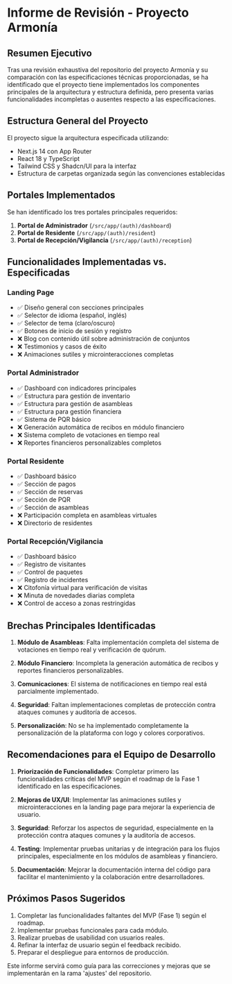 # Informe de Revisión - Proyecto Armonía

## Resumen Ejecutivo

Tras una revisión exhaustiva del repositorio del proyecto Armonía y su comparación con las especificaciones técnicas proporcionadas, se ha identificado que el proyecto tiene implementados los componentes principales de la arquitectura y estructura definida, pero presenta varias funcionalidades incompletas o ausentes respecto a las especificaciones.

## Estructura General del Proyecto

El proyecto sigue la arquitectura especificada utilizando:
- Next.js 14 con App Router
- React 18 y TypeScript
- Tailwind CSS y Shadcn/UI para la interfaz
- Estructura de carpetas organizada según las convenciones establecidas

## Portales Implementados

Se han identificado los tres portales principales requeridos:
1. **Portal de Administrador** (`/src/app/(auth)/dashboard`)
2. **Portal de Residente** (`/src/app/(auth)/resident`)
3. **Portal de Recepción/Vigilancia** (`/src/app/(auth)/reception`)

## Funcionalidades Implementadas vs. Especificadas

### Landing Page
- ✅ Diseño general con secciones principales
- ✅ Selector de idioma (español, inglés)
- ✅ Selector de tema (claro/oscuro)
- ✅ Botones de inicio de sesión y registro
- ❌ Blog con contenido útil sobre administración de conjuntos
- ❌ Testimonios y casos de éxito
- ❌ Animaciones sutiles y microinteracciones completas

### Portal Administrador
- ✅ Dashboard con indicadores principales
- ✅ Estructura para gestión de inventario
- ✅ Estructura para gestión de asambleas
- ✅ Estructura para gestión financiera
- ✅ Sistema de PQR básico
- ❌ Generación automática de recibos en módulo financiero
- ❌ Sistema completo de votaciones en tiempo real
- ❌ Reportes financieros personalizables completos

### Portal Residente
- ✅ Dashboard básico
- ✅ Sección de pagos
- ✅ Sección de reservas
- ✅ Sección de PQR
- ✅ Sección de asambleas
- ❌ Participación completa en asambleas virtuales
- ❌ Directorio de residentes

### Portal Recepción/Vigilancia
- ✅ Dashboard básico
- ✅ Registro de visitantes
- ✅ Control de paquetes
- ✅ Registro de incidentes
- ❌ Citofonía virtual para verificación de visitas
- ❌ Minuta de novedades diarias completa
- ❌ Control de acceso a zonas restringidas

## Brechas Principales Identificadas

1. **Módulo de Asambleas**: Falta implementación completa del sistema de votaciones en tiempo real y verificación de quórum.

2. **Módulo Financiero**: Incompleta la generación automática de recibos y reportes financieros personalizables.

3. **Comunicaciones**: El sistema de notificaciones en tiempo real está parcialmente implementado.

4. **Seguridad**: Faltan implementaciones completas de protección contra ataques comunes y auditoría de accesos.

5. **Personalización**: No se ha implementado completamente la personalización de la plataforma con logo y colores corporativos.

## Recomendaciones para el Equipo de Desarrollo

1. **Priorización de Funcionalidades**: Completar primero las funcionalidades críticas del MVP según el roadmap de la Fase 1 identificado en las especificaciones.

2. **Mejoras de UX/UI**: Implementar las animaciones sutiles y microinteracciones en la landing page para mejorar la experiencia de usuario.

3. **Seguridad**: Reforzar los aspectos de seguridad, especialmente en la protección contra ataques comunes y la auditoría de accesos.

4. **Testing**: Implementar pruebas unitarias y de integración para los flujos principales, especialmente en los módulos de asambleas y financiero.

5. **Documentación**: Mejorar la documentación interna del código para facilitar el mantenimiento y la colaboración entre desarrolladores.

## Próximos Pasos Sugeridos

1. Completar las funcionalidades faltantes del MVP (Fase 1) según el roadmap.
2. Implementar pruebas funcionales para cada módulo.
3. Realizar pruebas de usabilidad con usuarios reales.
4. Refinar la interfaz de usuario según el feedback recibido.
5. Preparar el despliegue para entornos de producción.

Este informe servirá como guía para las correcciones y mejoras que se implementarán en la rama 'ajustes' del repositorio.

